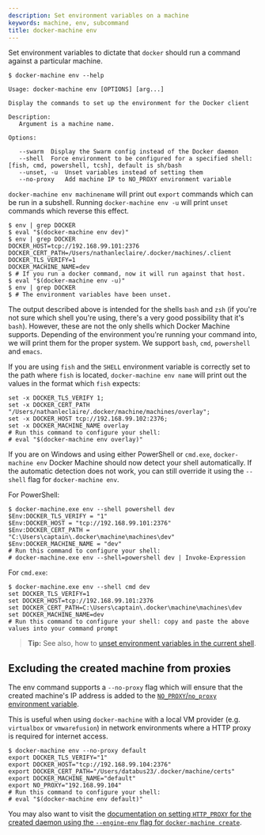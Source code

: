 ```yaml
---
description: Set environment variables on a machine
keywords: machine, env, subcommand
title: docker-machine env
---
```


Set environment variables to dictate that `docker` should run a command against
a particular machine.

```none
$ docker-machine env --help

Usage: docker-machine env [OPTIONS] [arg...]

Display the commands to set up the environment for the Docker client

Description:
   Argument is a machine name.

Options:

   --swarm	Display the Swarm config instead of the Docker daemon
   --shell 	Force environment to be configured for a specified shell: [fish, cmd, powershell, tcsh], default is sh/bash
   --unset, -u	Unset variables instead of setting them
   --no-proxy	Add machine IP to NO_PROXY environment variable
```

`docker-machine env machinename` will print out `export` commands which can be
run in a subshell. Running `docker-machine env -u` will print `unset` commands
which reverse this effect.

```none
$ env | grep DOCKER
$ eval "$(docker-machine env dev)"
$ env | grep DOCKER
DOCKER_HOST=tcp://192.168.99.101:2376
DOCKER_CERT_PATH=/Users/nathanleclaire/.docker/machines/.client
DOCKER_TLS_VERIFY=1
DOCKER_MACHINE_NAME=dev
$ # If you run a docker command, now it will run against that host.
$ eval "$(docker-machine env -u)"
$ env | grep DOCKER
$ # The environment variables have been unset.
```

The output described above is intended for the shells `bash` and `zsh` (if
you're not sure which shell you're using, there's a very good possibility that
it's `bash`). However, these are not the only shells which Docker Machine
supports. Depending of the environment you're running your command into, we will print them for the proper system.
 We support `bash`, `cmd`, `powershell` and `emacs`.

If you are using `fish` and the `SHELL` environment variable is correctly set to
the path where `fish` is located, `docker-machine env name` will print out the
values in the format which `fish` expects:

```none
set -x DOCKER_TLS_VERIFY 1;
set -x DOCKER_CERT_PATH "/Users/nathanleclaire/.docker/machine/machines/overlay";
set -x DOCKER_HOST tcp://192.168.99.102:2376;
set -x DOCKER_MACHINE_NAME overlay
# Run this command to configure your shell:
# eval "$(docker-machine env overlay)"
```

If you are on Windows and using either PowerShell or `cmd.exe`, `docker-machine env`
 Docker Machine should now detect your shell automatically. If the automatic detection does not work, you
 can still override it using the `--shell` flag for `docker-machine env`.

For PowerShell:

```none
$ docker-machine.exe env --shell powershell dev
$Env:DOCKER_TLS_VERIFY = "1"
$Env:DOCKER_HOST = "tcp://192.168.99.101:2376"
$Env:DOCKER_CERT_PATH = "C:\Users\captain\.docker\machine\machines\dev"
$Env:DOCKER_MACHINE_NAME = "dev"
# Run this command to configure your shell:
# docker-machine.exe env --shell=powershell dev | Invoke-Expression
```

For `cmd.exe`:

```none
$ docker-machine.exe env --shell cmd dev
set DOCKER_TLS_VERIFY=1
set DOCKER_HOST=tcp://192.168.99.101:2376
set DOCKER_CERT_PATH=C:\Users\captain\.docker\machine\machines\dev
set DOCKER_MACHINE_NAME=dev
# Run this command to configure your shell: copy and paste the above values into your command prompt
```

>**Tip:** See also, how to [unset environment variables in the current shell](/machine/get-started.md#unset-environment-variables-in-the-current-shell).

## Excluding the created machine from proxies

The env command supports a `--no-proxy` flag which will ensure that the created
machine's IP address is added to the [`NO_PROXY`/`no_proxy` environment
variable](https://wiki.archlinux.org/index.php/Proxy_settings).

This is useful when using `docker-machine` with a local VM provider (e.g.
`virtualbox` or `vmwarefusion`) in network environments where a HTTP proxy is
required for internet access.

```none
$ docker-machine env --no-proxy default
export DOCKER_TLS_VERIFY="1"
export DOCKER_HOST="tcp://192.168.99.104:2376"
export DOCKER_CERT_PATH="/Users/databus23/.docker/machine/certs"
export DOCKER_MACHINE_NAME="default"
export NO_PROXY="192.168.99.104"
# Run this command to configure your shell:
# eval "$(docker-machine env default)"
```

You may also want to visit the [documentation on setting `HTTP_PROXY` for the
created daemon using the `--engine-env` flag for `docker-machine
create`](/machine/reference/create.md#specifying-configuration-options-for-the-created-docker-engine).

